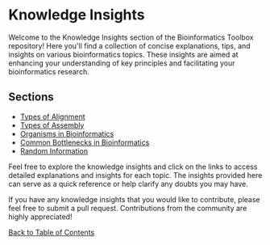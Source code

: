 # Knowledge Insights

Welcome to the Knowledge Insights section of the Bioinformatics Toolbox repository! Here you'll find a collection of concise explanations, tips, and insights on various bioinformatics topics. These insights are aimed at enhancing your understanding of key principles and facilitating your bioinformatics research.

## Sections

- [Types of Alignment](knowledge_insights/types-of-alignment.md)
- [Types of Assembly](knowledge_insights/types-of-assembly.md)
- [Organisms in Bioinformatics](knowledge_insights/organisms.md)
- [Common Bottlenecks in Bioinformatics](knowledge_insights/common-bottlenecks.md)
- [Random Information](knowledge_insights/random-information.md)

Feel free to explore the knowledge insights and click on the links to access detailed explanations and insights for each topic. The insights provided here can serve as a quick reference or help clarify any doubts you may have.

If you have any knowledge insights that you would like to contribute, please feel free to submit a pull request. Contributions from the community are highly appreciated!

[Back to Table of Contents](README.md#table-of-contents)
